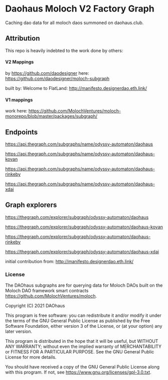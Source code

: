 # Daohaus Moloch V2 Factory Graph

Caching dao data for all moloch daos summoned on daohaus.club.

## Attribution

This repo is heavily indebted to the work done by others:

#### V2 Mappings

by https://github.com/daodesigner here:
https://github.com/daodesigner/moloch-subgraph

built by:
Welcome to FlatLand:
http://manifesto.designerdao.eth.link/

#### V1 mappings

work here: https://github.com/MolochVentures/moloch-monorepo/blob/master/packages/subgraph/

## Endpoints

https://api.thegraph.com/subgraphs/name/odyssy-automaton/daohaus

https://api.thegraph.com/subgraphs/name/odyssy-automaton/daohaus-kovan

https://api.thegraph.com/subgraphs/name/odyssy-automaton/daohaus-rinkeby

https://api.thegraph.com/subgraphs/name/odyssy-automaton/daohaus-xdai

## Graph explorers

https://thegraph.com/explorer/subgraph/odyssy-automaton/daohaus

https://thegraph.com/explorer/subgraph/odyssy-automaton/daohaus-kovan

https://thegraph.com/explorer/subgraph/odyssy-automaton/daohaus-rinkeby

https://thegraph.com/explorer/subgraph/odyssy-automaton/daohaus-xdai

initial contribution from:
http://manifesto.designerdao.eth.link/


### License

The DAOhaus subgraphs are for querying data for Moloch DAOs built on the Moloch DAO framework smart contracts <https://github.com/MolochVentures/moloch>. 

Copyright (C) 2021 DAOhaus

This program is free software: you can redistribute it and/or modify
it under the terms of the GNU General Public License as published by
the Free Software Foundation, either version 3 of the License, or
(at your option) any later version.

This program is distributed in the hope that it will be useful,
but WITHOUT ANY WARRANTY; without even the implied warranty of
MERCHANTABILITY or FITNESS FOR A PARTICULAR PURPOSE.  See the
GNU General Public License for more details.

You should have received a copy of the GNU General Public License
along with this program.  If not, see <https://www.gnu.org/licenses/gpl-3.0.txt>.